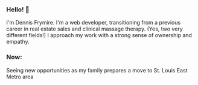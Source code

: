 ### Hello! 👋

I'm Dennis Frymire. I'm a web developer, transitioning from a previous career in real estate sales and clinical massage therapy. (Yes, two very different fields!) I approach my work with a strong sense of ownership and empathy. 

### Now:

Seeing new opportunities as my family prepares a move to St. Louis East Metro area



<!--
**dennisfrymire/dennisfrymire** is a ✨ _special_ ✨ repository because its `README.md` (this file) appears on your GitHub profile.

Here are some ideas to get you started:

- 🔭 I’m currently working on ...
- 🌱 I’m currently learning ...
- 👯 I’m looking to collaborate on ...
- 🤔 I’m looking for help with ...
- 💬 Ask me about ...
- 📫 How to reach me: ...
- 😄 Pronouns: ...
- ⚡ Fun fact: ...
-->
